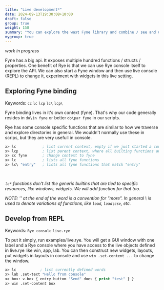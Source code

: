 ```yaml
---
title: "Live development*"
date: 2024-09-13T19:30:08+10:00
draft: false
group: true
weight: 150
summary: "You can explore the wast Fyne library and combine / see and use various widgets and layout directly from Rye console (REPL)"
mygroup: true
---
```


*work in progress*

Fyne has a big api. It exposes multiple hundred functions / structs / properties. One benefit of Rye is that we can use Rye console itself to
explore the API. We can also start a Fyne window and then use live console (REPL) to change it, experiment with widgets in this live setting.


## Exploring Fyne binding

Keywords: `cc` `lc` `lcp` `lc\` `lcp\`

Fyne binding lives in it's own context (fyne). That's why our code generally resides in `do\in fyne` or better `do\par fyne` in our scripts.

Rye has some console specific functions that are similar to how we traverse and explore directories in general. We wouldn't normally use these in scrips,
but they are very usefull in console.

```lisp
x> lc            ; list current context, empty if we just started a console
x> lcp           ; list parent context, where all builting functions and subcontexts are
x> cc fyne       ; change context to fyne
x> lc            ; lists all fyne functions
x> lc\ "entry"   ; lists all fyne functions that match "entry"
```

&nbsp;


*`lc*` functions don't list the generic builtins that are tied to specific resources, like windows, widgets. We will add function for that too.*

*NOTE: '\' at the end of the word is a convention for "more". In general \ is used to denote variations of functions, like `load`,  `load\csv`, etc.*

## Develop from REPL

Keywords: `Rye console` `live.rye`

To put it simply, run examples/live.rye. You will get a GUI window with one label and a Rye console where you have access to the live objects defined in live.rye like 
win, app, lab. You can then construct new widgets, layouts, put widgets in layouts in console and use `win .set-content ...` to change the window.

```lisp
x> lc           ; list currently defined words
x> lab .set-text "Hello from console"
x> box: v-box { entry button "Send" does { print "test" } }
x> win .set-content box
```

